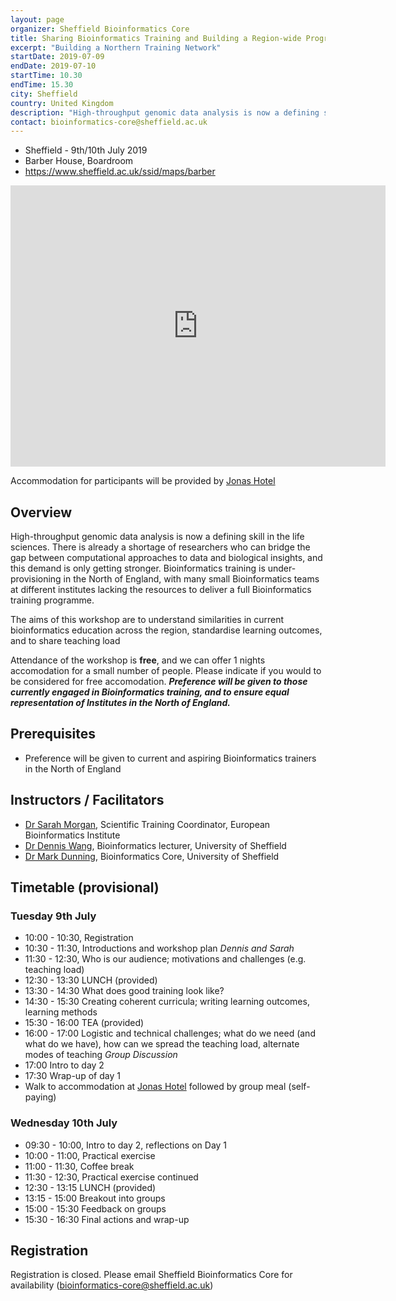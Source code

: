 ```yaml
---
layout: page
organizer: Sheffield Bioinformatics Core
title: Sharing Bioinformatics Training and Building a Region-wide Programme
excerpt: "Building a Northern Training Network"
startDate: 2019-07-09
endDate: 2019-07-10
startTime: 10.30
endTime: 15.30
city: Sheffield
country: United Kingdom
description: "High-throughput genomic data analysis is now a defining skill in the life sciences. There is already a shortage of researchers who can bridge the gap between computational approaches to data and biological insights, and this demand is only getting stronger. Bioinformatics training is under-provisioned in the North of England, with many small Bioinformatics teams at different institutes lacking the resources to deliver a full Bioinformatics training programme."
contact: bioinformatics-core@sheffield.ac.uk
---
```


- Sheffield - 9th/10th July 2019
- Barber House, Boardroom
- https://www.sheffield.ac.uk/ssid/maps/barber

<iframe src="https://www.google.com/maps/embed?pb=!1m18!1m12!1m3!1d2380.0866555463476!2d-1.4934083482640954!3d53.37749897988746!2m3!1f0!2f0!3f0!3m2!1i1024!2i768!4f13.1!3m3!1m2!1s0x48798277170a3ffd%3A0xb4863b6adc5c8268!2sBarber+House%2C+Sheffield+S10+2HQ!5e0!3m2!1sen!2suk!4v1560941193344!5m2!1sen!2suk" width="600" height="450" frameborder="0" style="border:0" allowfullscreen></iframe>

Accommodation for participants will be provided by [Jonas Hotel](https://www.jonashotel.co.uk/)

## Overview

High-throughput genomic data analysis is now a defining skill in the life sciences. There is already a shortage of researchers who can bridge the gap between computational approaches to data and biological insights, and this demand is only getting stronger. Bioinformatics training is under-provisioning in the North of England, with many small Bioinformatics teams at different institutes lacking the resources to deliver a full Bioinformatics training programme.

The aims of this workshop are to understand similarities in current bioinformatics education across the region, standardise learning outcomes, and to share teaching load

Attendance of the workshop is **free**, and we can offer 1 nights accomodation for a small number of people. Please indicate if you would to be considered for free accomodation. ***Preference will be given to those currently engaged in Bioinformatics training, and to ensure equal representation of Institutes in the North of England.***

## Prerequisites

- Preference will be given to current and aspiring Bioinformatics trainers in the North of England

## Instructors / Facilitators

- [Dr Sarah Morgan](https://www.ebi.ac.uk/about/people/sarah-morgan), Scientific Training Coordinator, European Bioinformatics Institute
- [Dr Dennis Wang](https://www.trans-bioinformatics.com/), Bioinformatics lecturer, University of Sheffield
- [Dr Mark Dunning](http://sbc.shef.ac.uk/team/mark/index.html), Bioinformatics Core, University of Sheffield

## Timetable (provisional)

### Tuesday 9th July

- 10:00 - 10:30, Registration
- 10:30 - 11:30, Introductions and workshop plan *Dennis and Sarah*
- 11:30 - 12:30, Who is our audience; motivations and challenges (e.g. teaching load)
- 12:30 - 13:30 LUNCH (provided)
- 13:30 - 14:30 What does good training look like?
- 14:30 - 15:30 Creating coherent curricula; writing learning outcomes, learning methods
- 15:30 - 16:00 TEA (provided)
- 16:00 - 17:00 Logistic and technical challenges; what do we need (and what do we have), how can we spread the teaching load, alternate modes of teaching *Group Discussion*
- 17:00 Intro to day 2
- 17:30 Wrap-up of day 1
- Walk to accommodation at [Jonas Hotel](https://www.jonashotel.co.uk/) followed by group meal (self-paying)

### Wednesday 10th July

- 09:30 - 10:00, Intro to day 2, reflections on Day 1
- 10:00 - 11:00, Practical exercise
- 11:00 - 11:30, Coffee break
- 11:30 - 12:30, Practical exercise continued
- 12:30 - 13:15 LUNCH (provided)
- 13:15 - 15:00 Breakout into groups
- 15:00 - 15:30 Feedback on groups
- 15:30 - 16:30 Final actions and wrap-up



## Registration 

Registration is closed. Please email Sheffield Bioinformatics Core for availability (bioinformatics-core@sheffield.ac.uk)

